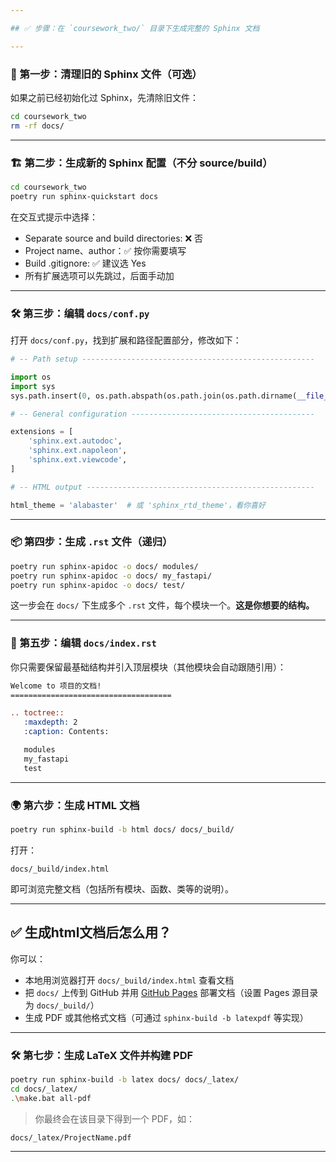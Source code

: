 ```yaml
---

## ✅ 步骤：在 `coursework_two/` 目录下生成完整的 Sphinx 文档

---
```


### 🔄 第一步：清理旧的 Sphinx 文件（可选）

如果之前已经初始化过 Sphinx，先清除旧文件：

```bash
cd coursework_two
rm -rf docs/
```

---

### 🏗️ 第二步：生成新的 Sphinx 配置（不分 source/build）

```bash
cd coursework_two
poetry run sphinx-quickstart docs
```

在交互式提示中选择：

- Separate source and build directories: ❌ 否
- Project name、author：✅ 按你需要填写
- Build .gitignore: ✅ 建议选 Yes
- 所有扩展选项可以先跳过，后面手动加

---

### 🛠️ 第三步：编辑 `docs/conf.py`

打开 `docs/conf.py`，找到扩展和路径配置部分，修改如下：

```python
# -- Path setup ----------------------------------------------------

import os
import sys
sys.path.insert(0, os.path.abspath(os.path.join(os.path.dirname(__file__), '..')))

# -- General configuration -----------------------------------------

extensions = [
    'sphinx.ext.autodoc',
    'sphinx.ext.napoleon',
    'sphinx.ext.viewcode',
]

# -- HTML output ---------------------------------------------------

html_theme = 'alabaster'  # 或 'sphinx_rtd_theme'，看你喜好
```

---

### 📦 第四步：生成 `.rst` 文件（递归）

```bash
poetry run sphinx-apidoc -o docs/ modules/
poetry run sphinx-apidoc -o docs/ my_fastapi/
poetry run sphinx-apidoc -o docs/ test/
```

这一步会在 `docs/` 下生成多个 `.rst` 文件，每个模块一个。**这是你想要的结构。**

---

### 🧱 第五步：编辑 `docs/index.rst`

你只需要保留最基础结构并引入顶层模块（其他模块会自动跟随引用）：

```rst
Welcome to 项目的文档!
====================================

.. toctree::
   :maxdepth: 2
   :caption: Contents:

   modules
   my_fastapi
   test
```

---

### 🌍 第六步：生成 HTML 文档

```bash
poetry run sphinx-build -b html docs/ docs/_build/
```

打开：

```
docs/_build/index.html
```

即可浏览完整文档（包括所有模块、函数、类等的说明）。

---

## ✅ 生成html文档后怎么用？

你可以：

- 本地用浏览器打开 `docs/_build/index.html` 查看文档
- 把 `docs/` 上传到 GitHub 并用 [GitHub Pages](https://pages.github.com/) 部署文档（设置 Pages 源目录为 `docs/_build/`）
- 生成 PDF 或其他格式文档（可通过 `sphinx-build -b latexpdf` 等实现）

---

### 🛠️ 第七步：生成 LaTeX 文件并构建 PDF

```bash
poetry run sphinx-build -b latex docs/ docs/_latex/
cd docs/_latex/
.\make.bat all-pdf
```

> 你最终会在该目录下得到一个 PDF，如：
```
docs/_latex/ProjectName.pdf
```

---
